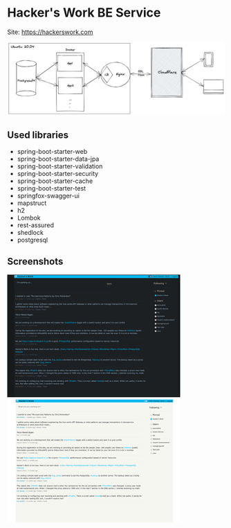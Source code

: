 # Hacker's Work BE Service

Site: https://hackerswork.com

<img src="architecture.png">

## Used libraries
* spring-boot-starter-web
* spring-boot-starter-data-jpa
* spring-boot-starter-validation
* spring-boot-starter-security
* spring-boot-starter-cache
* spring-boot-starter-test
* springfox-swagger-ui
* mapstruct
* h2
* Lombok
* rest-assured
* shedlock
* postgresql

## Screenshots
<img src="dark-web.png" width="400">
<img src="light-web.png" width="400">
